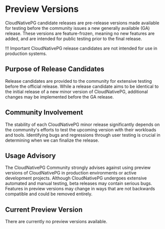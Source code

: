# Preview Versions
<!-- SPDX-License-Identifier: CC-BY-4.0 -->

CloudNativePG candidate releases are pre-release versions made available for
testing before the community issues a new generally available (GA) release.
These versions are feature-frozen, meaning no new features are added, and are
intended for public testing prior to the final release.

!!! Important
    CloudNativePG release candidates are not intended for use in production
    systems.

## Purpose of Release Candidates

Release candidates are provided to the community for extensive testing before
the official release. While a release candidate aims to be identical to the
initial release of a new minor version of CloudNativePG, additional changes may
be implemented before the GA release.

## Community Involvement

The stability of each CloudNativePG minor release significantly depends on the
community's efforts to test the upcoming version with their workloads and
tools. Identifying bugs and regressions through user testing is crucial in
determining when we can finalize the release.

## Usage Advisory

The CloudNativePG Community strongly advises against using preview versions of
CloudNativePG in production environments or active development projects. Although
CloudNativePG undergoes extensive automated and manual testing, beta releases
may contain serious bugs. Features in preview versions may change in ways that
are not backwards compatible and could be removed entirely.

## Current Preview Version

There are currently no preview versions available.

<!--
The current preview version is **1.25.0-rc1**.

For more information on the current preview version and how to test, please view the links below:

- [Announcement](https://cloudnative-pg.io/releases/cloudnative-pg-1-25.0-rc1-released/)
- [Documentation](https://cloudnative-pg.io/documentation/preview/)
-->
